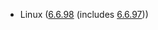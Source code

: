 - Linux ([6.6.98](https://git.kernel.org/pub/scm/linux/kernel/git/stable/linux.git/tag/?h=v6.6.98) (includes [6.6.97](https://git.kernel.org/pub/scm/linux/kernel/git/stable/linux.git/tag/?h=v6.6.97)))
